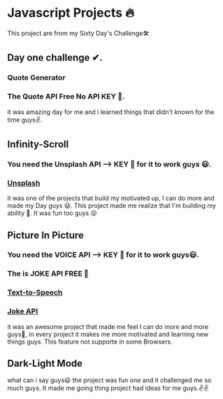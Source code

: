 # Javascript Projects 🔥

This project are from my Sixty Day's Challenge🛠

## Day one challenge ✔.

### Quote Generator

### The Quote API Free No API KEY 🚀.

it was amazing day for me and i learned things that didn't known for the time guys✌.

## Infinity-Scroll

### You need the Unsplash API --> KEY 🔑 for it to work guys 😃.

### [**Unsplash**](https://unsplash.com/documentation)

it was one of the projects that build my motivated up, I can do more and made my Day guys 😃.
This project made me realize that I'm building my ability 💪.
It was fun too guys 😜

## Picture In Picture

### You need the VOICE API --> KEY 🔑 for it to work guys😃.
### The is JOKE API FREE 🚀

### [**Text-to-Speech**](http://www.voicerss.org/)
### [**Joke API**](https://sv443.net/jokeapi/v2/)

it was an awesome project that made me feel I can do more and more guys💯, in every project it makes me more motivated and learning new things guys.
This feature not supporte in some Browsers.


## Dark-Light Mode

what can i say guys😃 the project was fun one and it challenged me so much guys. It made me going thing project had ideas for me guys.✌✌